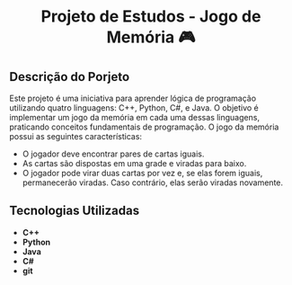 <h1 align="center">Projeto de Estudos - Jogo de Memória 🎮</h1> 

## Descrição do Porjeto
Este projeto é uma iniciativa para aprender lógica de programação utilizando quatro linguagens: C++, Python, C#, e Java. O objetivo é implementar um jogo da memória em cada uma dessas linguagens, praticando conceitos fundamentais de programação.
O jogo da memória possui as seguintes características:
- O jogador deve encontrar pares de cartas iguais.
- As cartas são dispostas em uma grade e viradas para baixo.
- O jogador pode virar duas cartas por vez e, se elas forem iguais, permanecerão viradas. Caso contrário, elas serão viradas novamente.
  
## Tecnologias Utilizadas
- **C++**
- **Python**
- **Java**
- **C#**
- **git**
 


